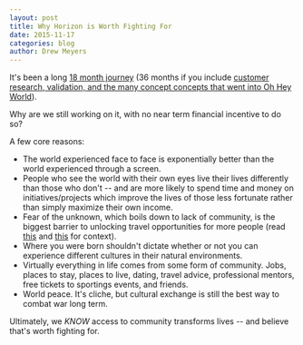 ```yaml
---
layout: post
title: Why Horizon is Worth Fighting For
date: 2015-11-17
categories: blog
author: Drew Meyers
---
```

It's been a long [18 month journey](http://www.horizonapp.co/blog/journey-unlock-power-community/) (36 months if you include [customer research, validation, and the many concept concepts that went into Oh Hey World](http://www.horizonapp.co/blog/grind-pivot-horizon/)). 

Why are we still working on it, with no near term financial incentive to do so?

A few core reasons:

- The world experienced face to face is exponentially better than the world experienced through a screen.
- People who see the world with their own eyes live their lives differently than those who don't -- and are more likely to spend time and money on initiatives/projects which improve the lives of those less fortunate rather than simply maximize their own income.
- Fear of the unknown, which boils down to lack of community, is the biggest barrier to unlocking travel opportunities for more people (read [this](http://www.tnooz.com/article/when-conversation-still-trumps-the-web-can-websites-really-inspire-people-to-travel/) and [this](http://www.tnooz.com/article/can-we-get-to-the-holy-grail-of-travel/) for context). 
- Where you were born shouldn't dictate whether or not you can experience different cultures in their natural environments.
- Virtually everything in life comes from some form of community. Jobs, places to stay, places to live, dating, travel advice, professional mentors, free tickets to sportings events, and friends.
- World peace. It's cliche, but cultural exchange is still the best way to combat war long term.

Ultimately, we <em>KNOW</em> access to community transforms lives -- and believe that's worth fighting for.